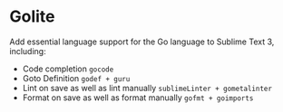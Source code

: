 # Golite
Add essential language support for the Go language to Sublime Text 3, including:
- Code completion `gocode`
- Goto Definition `godef + guru`
- Lint on save as well as lint manually `sublimeLinter + gometalinter`
- Format on save as well as format manually `gofmt + goimports` 

